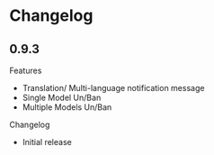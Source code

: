 # Changelog

## 0.9.3

Features

- Translation/ Multi-language notification message
- Single Model Un/Ban
- Multiple Models Un/Ban

Changelog

- Initial release
